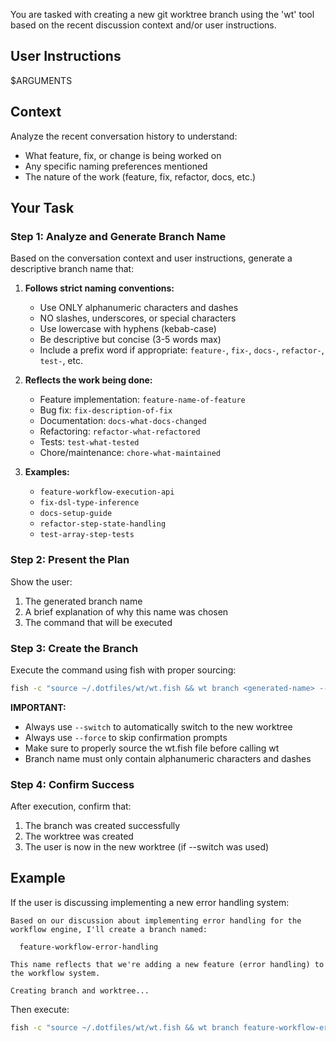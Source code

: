 You are tasked with creating a new git worktree branch using the 'wt' tool based on the recent discussion context and/or user instructions.

## User Instructions

<instructions>
$ARGUMENTS
</instructions>

## Context

Analyze the recent conversation history to understand:
- What feature, fix, or change is being worked on
- Any specific naming preferences mentioned
- The nature of the work (feature, fix, refactor, docs, etc.)

## Your Task

### Step 1: Analyze and Generate Branch Name

Based on the conversation context and user instructions, generate a descriptive branch name that:

1. **Follows strict naming conventions:**
   - Use ONLY alphanumeric characters and dashes
   - NO slashes, underscores, or special characters
   - Use lowercase with hyphens (kebab-case)
   - Be descriptive but concise (3-5 words max)
   - Include a prefix word if appropriate: `feature-`, `fix-`, `docs-`, `refactor-`, `test-`, etc.

2. **Reflects the work being done:**
   - Feature implementation: `feature-name-of-feature`
   - Bug fix: `fix-description-of-fix`
   - Documentation: `docs-what-docs-changed`
   - Refactoring: `refactor-what-refactored`
   - Tests: `test-what-tested`
   - Chore/maintenance: `chore-what-maintained`

3. **Examples:**
   - `feature-workflow-execution-api`
   - `fix-dsl-type-inference`
   - `docs-setup-guide`
   - `refactor-step-state-handling`
   - `test-array-step-tests`

### Step 2: Present the Plan

Show the user:
1. The generated branch name
2. A brief explanation of why this name was chosen
3. The command that will be executed

### Step 3: Create the Branch

Execute the command using fish with proper sourcing:

```bash
fish -c "source ~/.dotfiles/wt/wt.fish && wt branch <generated-name> --switch --force"
```

**IMPORTANT:**
- Always use `--switch` to automatically switch to the new worktree
- Always use `--force` to skip confirmation prompts
- Make sure to properly source the wt.fish file before calling wt
- Branch name must only contain alphanumeric characters and dashes

### Step 4: Confirm Success

After execution, confirm that:
1. The branch was created successfully
2. The worktree was created
3. The user is now in the new worktree (if --switch was used)

## Example

If the user is discussing implementing a new error handling system:

```
Based on our discussion about implementing error handling for the workflow engine, I'll create a branch named:

  feature-workflow-error-handling

This name reflects that we're adding a new feature (error handling) to the workflow system.

Creating branch and worktree...
```

Then execute:
```bash
fish -c "source ~/.dotfiles/wt/wt.fish && wt branch feature-workflow-error-handling --switch --force"
```
